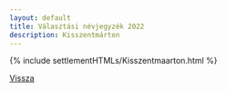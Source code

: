 ```yaml
---
layout: default
title: Választási névjegyzék 2022
description: Kisszentmárton
---
```


{% include settlementHTMLs/Kisszentmaarton.html %}

[Vissza](./)